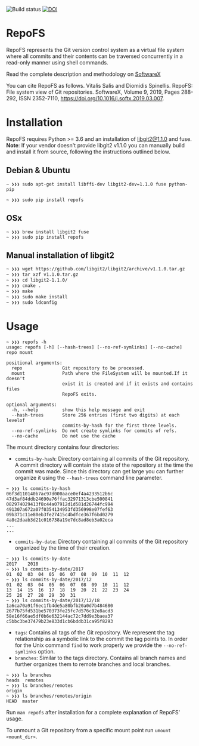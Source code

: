 ![Build status](https://api.travis-ci.org/AUEB-BALab/RepoFS.png?branch=master)
[![DOI](https://zenodo.org/badge/DOI/10.5281/zenodo.2525388.svg)](https://doi.org/10.5281/zenodo.2525388)

RepoFS
======

RepoFS represents the Git version control system as
a virtual file system where all commits and their contents
can be traversed concurrently in a read-only manner
using shell commands.

Read the complete description and methodology on
[SoftwareX](https://www.sciencedirect.com/science/article/pii/S2352711018300712)

You can cite RepoFS as follows.
Vitalis Salis and Diomidis Spinellis.
RepoFS: File system view of Git repositories.
SoftwareX, Volume 9, 2019, Pages 288-292, ISSN 2352-7110,
https://doi.org/10.1016/j.softx.2019.03.007.


# Installation

RepoFS requires Python >= 3.6 and an installation of libgit2@1.1.0 and fuse.
**Note**: If your vendor doesn't provide libgit2 v1.1.0 you can manually build
and install it from source, following the instructions outlined below.

## Debian & Ubuntu
```
~ ❯❯❯ sudo apt-get install libffi-dev libgit2-dev=1.1.0 fuse python-pip

~ ❯❯❯ sudo pip install repofs
```

## OSx
```
~ ❯❯❯ brew install libgit2 fuse
~ ❯❯❯ sudo pip install repofs
```

## Manual installation of libgit2

```bash
~ ❯❯❯ wget https://github.com/libgit2/libgit2/archive/v1.1.0.tar.gz
~ ❯❯❯ tar xzf v1.1.0.tar.gz
~ ❯❯❯ cd libgit2-1.1.0/
~ ❯❯❯ cmake .
~ ❯❯❯ make
~ ❯❯❯ sudo make install
~ ❯❯❯ sudo ldconfig
```

Usage
=====

```
~ ❯❯❯ repofs -h
usage: repofs [-h] [--hash-trees] [--no-ref-symlinks] [--no-cache] repo mount

positional arguments:
  repo               Git repository to be processed.
  mount              Path where the FileSystem will be mounted.If it doesn't
                     exist it is created and if it exists and contains files
                     RepoFS exits.

optional arguments:
  -h, --help         show this help message and exit
  --hash-trees       Store 256 entries (first two digits) at each levelof
                     commits-by-hash for the first three levels.
  --no-ref-symlinks  Do not create symlinks for commits of refs.
  --no-cache         Do not use the cache
```

The mount directory contains four directories:

- `commits-by-hash`: Directory containing all commits of the Git repository.
A commit directory will contain the state of the repository at the time the
commit was made. Since this directory can get large you can further organize it
using the `--hash-trees` command line parameter.
```
~ ❯❯❯ ls commits-by-hash
06f3d110140b7ac97d000aace0ef4a4233512b6c  47d3af84ddb24690a76ffac32971313cbe500841
082974029413f8c44a07912d1d581d26744fc994  491307a672a07f0354134953fd356998e07fef63
09b371c11e80eb3fe27415c4bdfce367f6bd0279  4a8c2daab3d21c016738a19e7dc8ad8eb3a02eca
...
...
```
- `commits-by-date`: Directory containing all commits of the Git repository
  organized by the time of their creation.
```
~ ❯❯❯ ls commits-by-date
2017    2018
~ ❯❯❯ ls commits-by-date/2017
01  02  03  04  05  06  07  08  09  10  11  12
~ ❯❯❯ ls commits-by-date/2017/12
01  02  03  04  05  06  07  08  09  10  11  12
13  14  15  16  17  18  19  20  21  22  23  24
25  26  27  28  29  30  31
~ ❯❯❯ ls commits-by-date/2017/12/18
1a6ca70a91f6ec1fb4de5a80bfb20a0d7b484680  2677b75fd531be570373fe25fc7d576c92e8acd3
58e16f66ae5df0b6e632144ac72c7dd9e3baea37  c5bbc3be37479b23e833d1cb6bddb31ca95f8293
```
- `tags`: Contains all tags of the Git repository. We represent the tag
  relationship as a symbolic link to the commit the tag points to. In order for
  the Unix command `find` to work properly we provide the `--no-ref-symlinks`
  option.
- `branches`: Similar to the tags directory. Contains all branch names and
  further organizes them to remote branches and local branches.
```
~ ❯❯❯ ls branches
heads  remotes
~ ❯❯❯ ls branches/remotes
origin
~ ❯❯❯ ls branches/remotes/origin
HEAD  master
```

Run `man repofs` after installation for a complete explanation of RepoFS'
usage.

To unmount a Git repository from a specific mount point run `umount <mount_dir>`.

